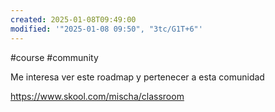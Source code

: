 ```yaml
---
created: 2025-01-08T09:49:00
modified: '"2025-01-08 09:50", "3tc/G1T+6"'
---
```

#course 
#community

Me interesa ver este roadmap y pertenecer a esta comunidad

https://www.skool.com/mischa/classroom